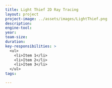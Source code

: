 ```yaml
---
title: Light Thief 2D Ray Tracing
layout: project
project-image: ../assets/images/LightThief.png
description: 
engine-tool: 
year: 
team-size: 
duration:
key-responsibilities: >
  <ul>
    <li>Item 1</li>
    <li>Item 2</li>
    <li>Item 3</li>
  </ul>
tags:

---
```

